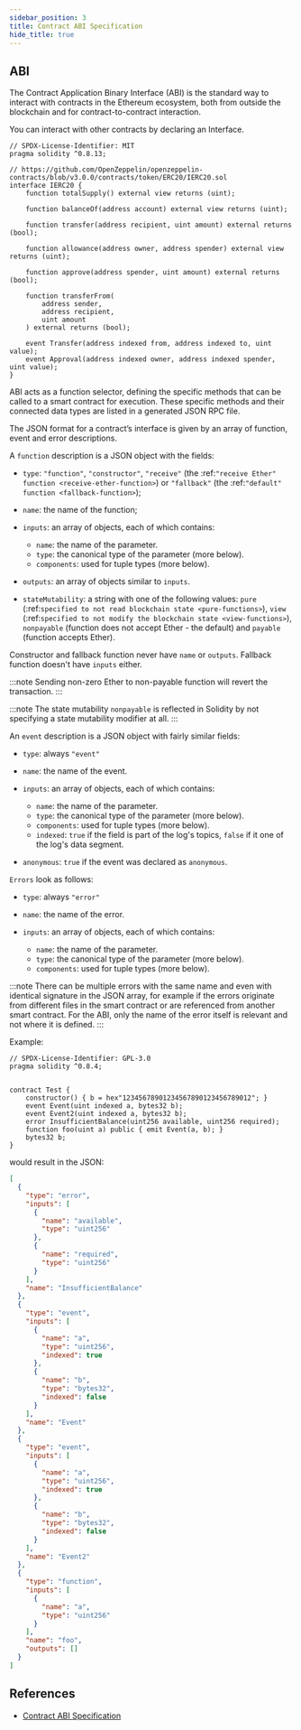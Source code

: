```yaml
---
sidebar_position: 3
title: Contract ABI Specification
hide_title: true
---
```


## ABI
The Contract Application Binary Interface (ABI) is the standard way to interact with contracts in the Ethereum ecosystem, both from outside the blockchain and for contract-to-contract interaction.

You can interact with other contracts by declaring an Interface.

```sol showLienNumbers
// SPDX-License-Identifier: MIT
pragma solidity ^0.8.13;

// https://github.com/OpenZeppelin/openzeppelin-contracts/blob/v3.0.0/contracts/token/ERC20/IERC20.sol
interface IERC20 {
    function totalSupply() external view returns (uint);

    function balanceOf(address account) external view returns (uint);

    function transfer(address recipient, uint amount) external returns (bool);

    function allowance(address owner, address spender) external view returns (uint);

    function approve(address spender, uint amount) external returns (bool);

    function transferFrom(
        address sender,
        address recipient,
        uint amount
    ) external returns (bool);

    event Transfer(address indexed from, address indexed to, uint value);
    event Approval(address indexed owner, address indexed spender, uint value);
}
```

ABI acts as a function selector, defining the specific methods that can be called to a smart contract for execution. These specific methods and their connected data types are listed in a generated JSON RPC file.

The JSON format for a contract’s interface is given by an array of function, event and error descriptions. 

A `function` description is a JSON object with the fields:

- ``type``: ``"function"``, ``"constructor"``, ``"receive"`` (the :ref:`"receive Ether" function <receive-ether-function>`) or ``"fallback"`` (the :ref:`"default" function <fallback-function>`);
- ``name``: the name of the function;
- ``inputs``: an array of objects, each of which contains:

  * ``name``: the name of the parameter.
  * ``type``: the canonical type of the parameter (more below).
  * ``components``: used for tuple types (more below).

- ``outputs``: an array of objects similar to ``inputs``.
- ``stateMutability``: a string with one of the following values: ``pure`` (:ref:`specified to not read
  blockchain state <pure-functions>`), ``view`` (:ref:`specified to not modify the blockchain
  state <view-functions>`), ``nonpayable`` (function does not accept Ether - the default) and ``payable`` (function accepts Ether).

Constructor and fallback function never have ``name`` or ``outputs``. Fallback function doesn't have ``inputs`` either.

:::note
Sending non-zero Ether to non-payable function will revert the transaction.
:::

:::note
The state mutability ``nonpayable`` is reflected in Solidity by not specifying a state mutability modifier at all.
:::

An `event` description is a JSON object with fairly similar fields:

- ``type``: always ``"event"``
- ``name``: the name of the event.
- ``inputs``: an array of objects, each of which contains:

  * ``name``: the name of the parameter.
  * ``type``: the canonical type of the parameter (more below).
  * ``components``: used for tuple types (more below).
  * ``indexed``: ``true`` if the field is part of the log's topics, ``false`` if it one of the log's data segment.

- ``anonymous``: ``true`` if the event was declared as ``anonymous``.

`Errors` look as follows:

- ``type``: always ``"error"``
- ``name``: the name of the error.
- ``inputs``: an array of objects, each of which contains:

  * ``name``: the name of the parameter.
  * ``type``: the canonical type of the parameter (more below).
  * ``components``: used for tuple types (more below).

:::note
There can be multiple errors with the same name and even with identical signature in the JSON array, for example if the errors originate from different
files in the smart contract or are referenced from another smart contract. For the ABI, only the name of the error itself is relevant and not where it is
defined.
:::


Example:
```sol showLineNumbers title=Test.sol
// SPDX-License-Identifier: GPL-3.0
pragma solidity ^0.8.4;


contract Test {
    constructor() { b = hex"12345678901234567890123456789012"; }
    event Event(uint indexed a, bytes32 b);
    event Event2(uint indexed a, bytes32 b);
    error InsufficientBalance(uint256 available, uint256 required);
    function foo(uint a) public { emit Event(a, b); }
    bytes32 b;
}
```

would result in the JSON:

```json title=Test.json showLineNumbers
[
  {
    "type": "error",
    "inputs": [
      {
        "name": "available",
        "type": "uint256"
      },
      {
        "name": "required",
        "type": "uint256"
      }
    ],
    "name": "InsufficientBalance"
  },
  {
    "type": "event",
    "inputs": [
      {
        "name": "a",
        "type": "uint256",
        "indexed": true
      },
      {
        "name": "b",
        "type": "bytes32",
        "indexed": false
      }
    ],
    "name": "Event"
  },
  {
    "type": "event",
    "inputs": [
      {
        "name": "a",
        "type": "uint256",
        "indexed": true
      },
      {
        "name": "b",
        "type": "bytes32",
        "indexed": false
      }
    ],
    "name": "Event2"
  },
  {
    "type": "function",
    "inputs": [
      {
        "name": "a",
        "type": "uint256"
      }
    ],
    "name": "foo",
    "outputs": []
  }
]
```

## References

- [Contract ABI Specification](https://docs.soliditylang.org/en/v0.8.16/abi-spec.html)